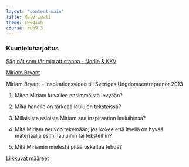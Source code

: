```yaml
---
layout: "content-main"
title: Materiaali
theme: swedish
course: rub9.3
---
```


### Kuunteluharjoitus

[Säg nåt som får mig att stanna - Norlie & KKV](https://vimeo.com/216314504)

[Miriam Bryant](https://www.youtube.com/watch?v=S_zeVOemYL8)

Miriam Bryant – Inspirationsvideo till Sveriges Ungdomsentreprenör 2013

1. Miten Miriam kuvailee ensimmäistä levyään?

2. Mikä hänelle on tärkeää laulujen teksteissä?

3. Millaisista asioista Miriam saa inspiraation lauluihinsa?

4. Mitä Miriam neuvoo tekemään, jos kokee että itsellä on hyvää materiaalia esim. lauluihin tai teksteihin?

5. Mitä Miriamin mielestä pitää uskaltaa tehdä?


[Liikkuvat määreet](https://quizlet.com/_44j30j)
